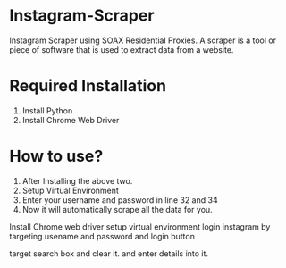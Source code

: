 <!-- #Project Title -->
# Instagram-Scraper<br>

<!-- Project Description -->
Instagram Scraper using SOAX Residential Proxies. A scraper is a tool or piece of software that is used to extract data from a website.<br> 

<!-- Installation Instructions -->
# Required Installation<br>
1. Install Python<br>
2. Install Chrome Web Driver<br>


<!-- Usage Instrutions -->
# How to use?<br>
1. After Installing the above two.<br>
2. Setup Virtual Environment<br>
3. Enter your username and password in line 32 and 34<br>
4. Now it will automatically scrape all the data for you. <br>







Install Chrome web driver
setup virtual environment
login instagram by targeting usename and password and login button

target search box and clear it. and enter details into it. 



